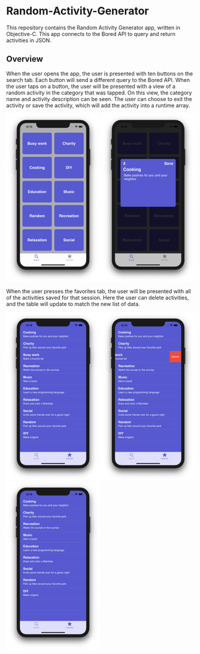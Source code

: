 # Random-Activity-Generator
This repository contains the Random Activity Generator app, written in Objective-C. This app connects to the Bored API to query and return activities in JSON. 

## Overview
When the user opens the app, the user is presented with ten buttons on the search tab. Each button will send a different query to the Bored API. When the user taps on a button, the user will be presented with a view of a random activity in the category that was tapped. On this view, the category name and activity description can be seen. The user can choose to exit the activity or save the activity, which will add the activity into a runtime array.

<img src="/Screenshots/searchVC.png" width="250"> <img src="/Screenshots/activityView.png" width="250">

When the user presses the favorites tab, the user will be presented with all of the activities saved for that session. Here the user can delete activities, and the table will update to match the new list of data.

<img src="/Screenshots/favoritesVC.png" width="250"> <img src="/Screenshots/deleteActivity.png" width="250"> <img src="/Screenshots/deletedActivity.png" width="250">
